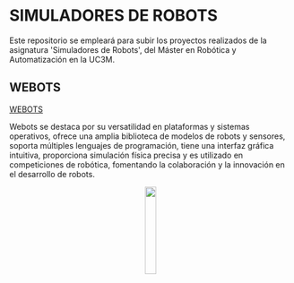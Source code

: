 # SIMULADORES DE ROBOTS
Este repositorio se empleará para subir los proyectos realizados de la asignatura 'Simuladores de Robots', del Máster en Robótica y Automatización en la UC3M.

## WEBOTS 
[WEBOTS](WEBOTS.md)

Webots se destaca por su versatilidad en plataformas y sistemas operativos, ofrece una amplia biblioteca de modelos de robots y sensores, soporta múltiples lenguajes de programación, tiene una interfaz gráfica intuitiva, proporciona simulación física precisa y es utilizado en competiciones de robótica, fomentando la colaboración y la innovación en el desarrollo de robots.
<p align="center">
  <img src="https://pbs.twimg.com/profile_images/1399950004/ladybug_shadow_400x400.png" width = 20%/>
</p>

